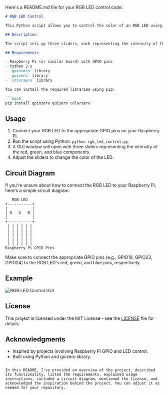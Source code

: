 Here's a README.md file for your RGB LED control code:

```markdown
# RGB LED Control

This Python script allows you to control the color of an RGB LED using sliders in a graphical user interface (GUI). It utilizes the `gpiozero` library to interface with the Raspberry Pi's GPIO pins and the `guizero` library to create the GUI.

## Description

The script sets up three sliders, each representing the intensity of the red, green, and blue components of the RGB LED's color, respectively. Moving the sliders changes the color of the LED in real-time.

## Requirements

- Raspberry Pi (or similar board) with GPIO pins
- Python 3.x
- `gpiozero` library
- `guizero` library
- `colorzero` library

You can install the required libraries using pip:

```bash
pip install gpiozero guizero colorzero
```

## Usage

1. Connect your RGB LED to the appropriate GPIO pins on your Raspberry Pi.
2. Run the script using Python: `python rgb_led_control.py`.
3. A GUI window will open with three sliders representing the intensity of the red, green, and blue components.
4. Adjust the sliders to change the color of the LED.

## Circuit Diagram

If you're unsure about how to connect the RGB LED to your Raspberry Pi, here's a simple circuit diagram:

```
   RGB LED
+-----------+
|           |
| R   G   B |
|           |
+-----------+
 | | | | | |
 | | | | | |
 | | | | | |
 | | | | | |
 | | | | | |
Raspberry Pi GPIO Pins
```

Make sure to connect the appropriate GPIO pins (e.g., GPIO18, GPIO23, GPIO24) to the RGB LED's red, green, and blue pins, respectively.

## Example

![RGB LED Control GUI](rgb_led_control_gui.png)

## License

This project is licensed under the MIT License - see the [LICENSE](LICENSE) file for details.

## Acknowledgments

- Inspired by projects involving Raspberry Pi GPIO and LED control.
- Built using Python and guizero library.
```

In this README, I've provided an overview of the project, described its functionality, listed the requirements, explained usage instructions, included a circuit diagram, mentioned the license, and acknowledged the inspiration behind the project. You can adjust it as needed for your repository.
